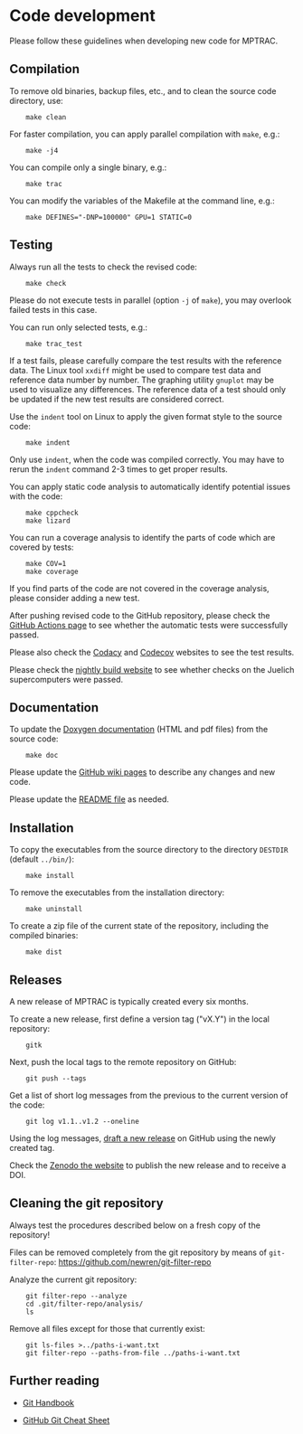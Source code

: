 # Code development

Please follow these guidelines when developing new code for MPTRAC.

## Compilation

To remove old binaries, backup files, etc., and to clean the source code directory, use:

```
    make clean
```

For faster compilation, you can apply parallel compilation with `make`, e.g.:

```
    make -j4
```

You can compile only a single binary, e.g.:

```
    make trac
```

You can modify the variables of the Makefile at the command line, e.g.:

```
    make DEFINES="-DNP=100000" GPU=1 STATIC=0
```

## Testing

Always run all the tests to check the revised code:

```
    make check
```

Please do not execute tests in parallel (option `-j` of `make`), you may overlook failed tests in this case.

You can run only selected tests, e.g.:

```
    make trac_test
```

If a test fails, please carefully compare the test results with the reference data. The Linux tool `xxdiff` might be used to compare test data and reference data number by number. The graphing utility `gnuplot` may be used to visualize any differences. The reference data of a test should only be updated if the new test results are considered correct.

Use the `indent` tool on Linux to apply the given format style to the source code:

```
    make indent
```

Only use `indent`, when the code was compiled correctly. You may have to rerun the `indent` command 2-3 times to get proper results.

You can apply static code analysis to automatically identify potential issues with the code:

```
    make cppcheck
    make lizard
```

You can run a coverage analysis to identify the parts of code which are covered by tests:

```
    make COV=1
    make coverage
```

If you find parts of the code are not covered in the coverage analysis, please consider adding a new test.

After pushing revised code to the GitHub repository, please check the [GitHub Actions page](https://github.com/slcs-jsc/mptrac/actions) to see whether the automatic tests were successfully passed.

Please also check the [Codacy](https://app.codacy.com/gh/slcs-jsc/mptrac?utm_source=github.com&utm_medium=referral&utm_content=slcs-jsc/mptrac&utm_campaign=Badge_Grade_Settings) and [Codecov](https://codecov.io/gh/slcs-jsc/mptrac) websites to see the test results.

Please check the [nightly build website](https://datapub.fz-juelich.de/slcs/mptrac/nightly_builds) to see whether checks on the Juelich supercomputers were passed.

## Documentation

To update the [Doxygen documentation](https://slcs-jsc.github.io/mptrac/) (HTML and pdf files) from the source code:

```
    make doc
```

Please update the [GitHub wiki pages](https://github.com/slcs-jsc/mptrac/wiki/) to describe any changes and new code.

Please update the [README file](https://github.com/slcs-jsc/mptrac/blob/master/README.md) as needed.

## Installation

To copy the executables from the source directory to the directory `DESTDIR` (default `../bin/`):

```
    make install
```

To remove the executables from the installation directory:

```
    make uninstall
```

To create a zip file of the current state of the repository, including the compiled binaries:

```
    make dist
```

## Releases

A new release of MPTRAC is typically created every six months.

To create a new release, first define a version tag ("vX.Y")  in the local repository:

```
    gitk
```

Next, push the local tags to the remote repository on GitHub:

```
    git push --tags
```

Get a list of short log messages from the previous to the current version of the code:

```
    git log v1.1..v1.2 --oneline
```

Using the log messages, [draft a new release](https://github.com/slcs-jsc/mptrac/releases/new) on GitHub using the newly created tag.

Check the [Zenodo the website](https://doi.org/10.5281/zenodo.4400597) to publish the new release and to receive a DOI.

## Cleaning the git repository

Always test the procedures described below on a fresh copy of the repository!

Files can be removed completely from the git repository by means of `git-filter-repo`: https://github.com/newren/git-filter-repo

Analyze the current git repository:

```
    git filter-repo --analyze
    cd .git/filter-repo/analysis/
    ls
```

Remove all files except for those that currently exist:

```
    git ls-files >../paths-i-want.txt
    git filter-repo --paths-from-file ../paths-i-want.txt
```

## Further reading

- [Git Handbook](https://guides.github.com/introduction/git-handbook)

- [GitHub Git Cheat Sheet](https://training.github.com/downloads/github-git-cheat-sheet.pdf)
